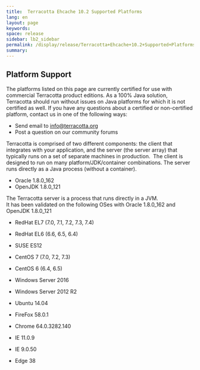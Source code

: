 ```yaml
---
title:  Terracotta Ehcache 10.2 Supported Platforms  
lang: en
layout: page
keywords:
space: release
sidebar: lb2_sidebar
permalink: /display/release/Terracotta+Ehcache+10.2+Supported+Platforms.html
summary:
---
```


Platform Support
----------------

The platforms listed on this page are currently certified for use with commercial Terracotta product editions. As a 100% Java solution, Terracotta should run without issues on Java platforms for which it is not certified as well. If you have any questions about a certified or non-certified platform, contact us in one of the following ways:  
  

*   Send email to [info@terracotta.org](mailto:info@terracotta.org)
*   Post a question on our community forums

Terracotta is comprised of two different components: the client that integrates with your application, and the server (the server array) that typically runs on a set of separate machines in production.  The client is designed to run on many platform/JDK/container combinations. The server runs directly as a Java process (without a container).

*   Oracle 1.8.0\_162
*   OpenJDK 1.8.0\_121  
    

The Terracotta server is a process that runs directly in a JVM.  
It has been validated on the following OSes with Oracle 1.8.0\_162 and OpenJDK 1.8.0\_121

*   RedHat EL7 (7.0, 7.1, 7.2, 7.3, 7.4)
*   RedHat EL6 (6.6, 6.5, 6.4)
*   SUSE ES12
*   CentOS 7 (7.0, 7.2, 7.3)
*   CentOS 6 (6.4, 6.5)  
    
*   Windows Server 2016
*   Windows Server 2012 R2
*   Ubuntu 14.04  
    

*   FireFox 58.0.1
*   Chrome 64.0.3282.140
*   IE 11.0.9
*   IE 9.0.50
*   Edge 38


